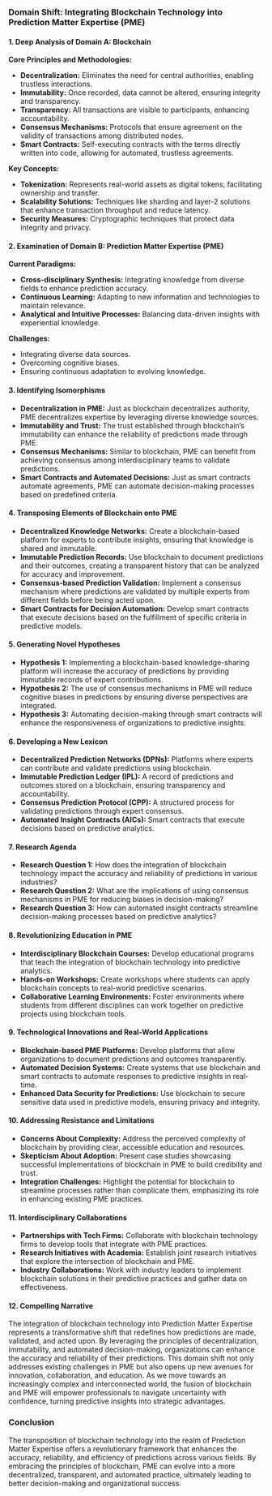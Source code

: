 ### Domain Shift: Integrating Blockchain Technology into Prediction Matter Expertise (PME)

#### 1. Deep Analysis of Domain A: Blockchain
**Core Principles and Methodologies:**
- **Decentralization:** Eliminates the need for central authorities, enabling trustless interactions.
- **Immutability:** Once recorded, data cannot be altered, ensuring integrity and transparency.
- **Transparency:** All transactions are visible to participants, enhancing accountability.
- **Consensus Mechanisms:** Protocols that ensure agreement on the validity of transactions among distributed nodes.
- **Smart Contracts:** Self-executing contracts with the terms directly written into code, allowing for automated, trustless agreements.

**Key Concepts:**
- **Tokenization:** Represents real-world assets as digital tokens, facilitating ownership and transfer.
- **Scalability Solutions:** Techniques like sharding and layer-2 solutions that enhance transaction throughput and reduce latency.
- **Security Measures:** Cryptographic techniques that protect data integrity and privacy.

#### 2. Examination of Domain B: Prediction Matter Expertise (PME)
**Current Paradigms:**
- **Cross-disciplinary Synthesis:** Integrating knowledge from diverse fields to enhance prediction accuracy.
- **Continuous Learning:** Adapting to new information and technologies to maintain relevance.
- **Analytical and Intuitive Processes:** Balancing data-driven insights with experiential knowledge.

**Challenges:**
- Integrating diverse data sources.
- Overcoming cognitive biases.
- Ensuring continuous adaptation to evolving knowledge.

#### 3. Identifying Isomorphisms
- **Decentralization in PME:** Just as blockchain decentralizes authority, PME decentralizes expertise by leveraging diverse knowledge sources.
- **Immutability and Trust:** The trust established through blockchain’s immutability can enhance the reliability of predictions made through PME.
- **Consensus Mechanisms:** Similar to blockchain, PME can benefit from achieving consensus among interdisciplinary teams to validate predictions.
- **Smart Contracts and Automated Decisions:** Just as smart contracts automate agreements, PME can automate decision-making processes based on predefined criteria.

#### 4. Transposing Elements of Blockchain onto PME
- **Decentralized Knowledge Networks:** Create a blockchain-based platform for experts to contribute insights, ensuring that knowledge is shared and immutable.
- **Immutable Prediction Records:** Use blockchain to document predictions and their outcomes, creating a transparent history that can be analyzed for accuracy and improvement.
- **Consensus-based Prediction Validation:** Implement a consensus mechanism where predictions are validated by multiple experts from different fields before being acted upon.
- **Smart Contracts for Decision Automation:** Develop smart contracts that execute decisions based on the fulfillment of specific criteria in predictive models.

#### 5. Generating Novel Hypotheses
- **Hypothesis 1:** Implementing a blockchain-based knowledge-sharing platform will increase the accuracy of predictions by providing immutable records of expert contributions.
- **Hypothesis 2:** The use of consensus mechanisms in PME will reduce cognitive biases in predictions by ensuring diverse perspectives are integrated.
- **Hypothesis 3:** Automating decision-making through smart contracts will enhance the responsiveness of organizations to predictive insights.

#### 6. Developing a New Lexicon
- **Decentralized Prediction Networks (DPNs):** Platforms where experts can contribute and validate predictions using blockchain.
- **Immutable Prediction Ledger (IPL):** A record of predictions and outcomes stored on a blockchain, ensuring transparency and accountability.
- **Consensus Prediction Protocol (CPP):** A structured process for validating predictions through expert consensus.
- **Automated Insight Contracts (AICs):** Smart contracts that execute decisions based on predictive analytics.

#### 7. Research Agenda
- **Research Question 1:** How does the integration of blockchain technology impact the accuracy and reliability of predictions in various industries?
- **Research Question 2:** What are the implications of using consensus mechanisms in PME for reducing biases in decision-making?
- **Research Question 3:** How can automated insight contracts streamline decision-making processes based on predictive analytics?

#### 8. Revolutionizing Education in PME
- **Interdisciplinary Blockchain Courses:** Develop educational programs that teach the integration of blockchain technology into predictive analytics.
- **Hands-on Workshops:** Create workshops where students can apply blockchain concepts to real-world predictive scenarios.
- **Collaborative Learning Environments:** Foster environments where students from different disciplines can work together on predictive projects using blockchain tools.

#### 9. Technological Innovations and Real-World Applications
- **Blockchain-based PME Platforms:** Develop platforms that allow organizations to document predictions and outcomes transparently.
- **Automated Decision Systems:** Create systems that use blockchain and smart contracts to automate responses to predictive insights in real-time.
- **Enhanced Data Security for Predictions:** Use blockchain to secure sensitive data used in predictive models, ensuring privacy and integrity.

#### 10. Addressing Resistance and Limitations
- **Concerns About Complexity:** Address the perceived complexity of blockchain by providing clear, accessible education and resources.
- **Skepticism About Adoption:** Present case studies showcasing successful implementations of blockchain in PME to build credibility and trust.
- **Integration Challenges:** Highlight the potential for blockchain to streamline processes rather than complicate them, emphasizing its role in enhancing existing PME practices.

#### 11. Interdisciplinary Collaborations
- **Partnerships with Tech Firms:** Collaborate with blockchain technology firms to develop tools that integrate with PME practices.
- **Research Initiatives with Academia:** Establish joint research initiatives that explore the intersection of blockchain and PME.
- **Industry Collaborations:** Work with industry leaders to implement blockchain solutions in their predictive practices and gather data on effectiveness.

#### 12. Compelling Narrative
The integration of blockchain technology into Prediction Matter Expertise represents a transformative shift that redefines how predictions are made, validated, and acted upon. By leveraging the principles of decentralization, immutability, and automated decision-making, organizations can enhance the accuracy and reliability of their predictions. This domain shift not only addresses existing challenges in PME but also opens up new avenues for innovation, collaboration, and education. As we move towards an increasingly complex and interconnected world, the fusion of blockchain and PME will empower professionals to navigate uncertainty with confidence, turning predictive insights into strategic advantages.

### Conclusion
The transposition of blockchain technology into the realm of Prediction Matter Expertise offers a revolutionary framework that enhances the accuracy, reliability, and efficiency of predictions across various fields. By embracing the principles of blockchain, PME can evolve into a more decentralized, transparent, and automated practice, ultimately leading to better decision-making and organizational success.